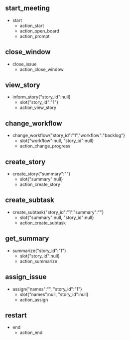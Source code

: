 ## start_meeting
* start
  - action_start
  - action_open_board
  - action_prompt

## close_window
* close_issue
  - action_close_window

## view_story
* inform_story{"story_id":null}
  - slot{"story_id":"1"}
  - action_view_story

## change_workflow
* change_workflow{"story_id":"1","workflow":"backlog"}
  - slot{"workflow":null, "story_id":null}
  - action_change_progress

## create_story 
* create_story{"summary":""}
  - slot{"summary":null}
  - action_create_story

## create_subtask
* create_subtask{"story_id":"1","summary":""}
  - slot{"summary":null, "story_id":null}
  - action_create_subtask

## get_summary
* summarize{"story_id":"1"}
  - slot{"story_id":null}
  - action_summarize

## assign_issue
* assign{"names":"", "story_id":"1"}
  - slot{"names":null, "story_id":null}
  - action_assign

## restart
* end
  - action_end

<!-- ## happy path
* greet
  - utter_greet
* mood_great
  - utter_happy

## sad path 1
* greet
  - utter_greet
* mood_unhappy
  - utter_cheer_up
  - utter_did_that_help
* affirm
  - utter_happy

## sad path 2
* greet
  - utter_greet
* mood_unhappy
  - utter_cheer_up
  - utter_did_that_help
* deny
  - utter_goodbye

## say goodbye
* goodbye
  - utter_goodbye -->
